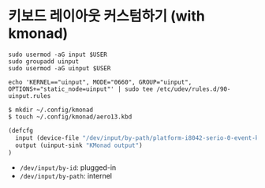 # 키보드 레이아웃 커스텀하기 (with kmonad)

```
sudo usermod -aG input $USER
sudo groupadd uinput
sudo usermod -aG uinput $USER

echo 'KERNEL=="uinput", MODE="0660", GROUP="uinput", OPTIONS+="static_node=uinput"' | sudo tee /etc/udev/rules.d/90-uinput.rules
```

```
$ mkdir ~/.config/kmonad
$ touch ~/.config/kmonad/aero13.kbd
```

```clojure
(defcfg
  input (device-file "/dev/input/by-path/platform-i8042-serio-0-event-kbd")
  output (uinput-sink "KMonad output")
)
```

- `/dev/input/by-id`: plugged-in
- `/dev/input/by-path`: internel
